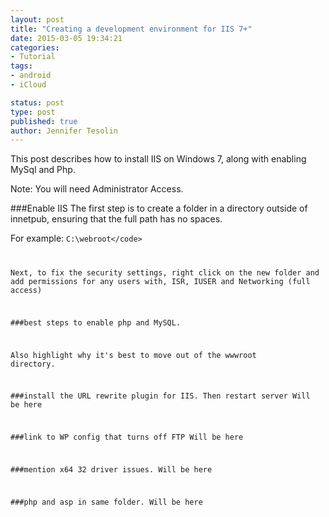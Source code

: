 ```yaml
---
layout: post
title: "Creating a development environment for IIS 7+"
date: 2015-03-05 19:34:21
categories:
- Tutorial
tags:
- android
- iCloud

status: post
type: post
published: true
author: Jennifer Tesolin
---
```


This post describes how to install IIS on Windows 7, along with enabling MySql and Php.<!--more-->

Note: You will need Administrator Access.

###Enable IIS 
The first step is to create a folder in a directory outside of innetpub, ensuring that the full path has no spaces.

For example: 
<code>C:\webroot\</code>

Next, to fix the security settings, right click on the new folder and add permissions for any users with, ISR, IUSER and Networking (full access) 

###best steps to enable php and MySQL.

Also highlight why it's best to move out of the wwwroot directory.

###install the URL rewrite plugin for IIS. Then restart server
Will be here

###link to WP config that turns off FTP
Will be here

###mention x64 32 driver issues.
Will be here

###php and asp in same folder.
Will be here